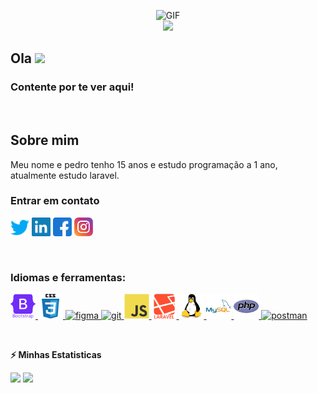 <p align="center" >
<img alt="GIF" src="https://github.com/abhisheknaiidu/abhisheknaiidu/raw/master/code.gif?raw=true" width="500" height="320">
<br>
<img src="https://profile-counter.glitch.me/pedro-henrique1/count.svg">  
</p>

<h2>Ola <img src="https://media.giphy.com/media/hvRJCLFzcasrR4ia7z/giphy.gif" width="25px"></h2>

<h3>Contente por te ver aqui!</h3> 

<br>
<h2>Sobre mim</h2>
<p>Meu nome e pedro tenho 15 anos e estudo programação a 1 ano, atualmente  estudo laravel. </p> 

<h3> Entrar em contato
<p align="left">
<a href="https://twitter.com/Pedro65332" target="blank"><img align="center" src="https://github.com/pedro-henrique1/pedro-henrique1/blob/master/assets/twitter.svg" alt="pedro henrique" height="30" width="30" /></a>  
<a href="https://www.linkedin.com/in/pedro-henrique-dev" target="blank"><img align="center" src="https://github.com/pedro-henrique1/pedro-henrique1/blob/master/assets/linkedin.svg" alt="pedro henrique" height="30" width="30" /></a>  
<a href="https://fb.com/pedrohenrique" target="blank"><img align="center" src="https://github.com/pedro-henrique1/pedro-henrique1/blob/master/assets/facebook.svg" alt="pedro henrique" height="30" width="30" /></a>  
<a href="https://www.instagram.com/pedro_henrique_dev/" target="blank"><img align="center" src="https://github.com/pedro-henrique1/pedro-henrique1/blob/master/assets/instagram.svg" alt="pedro henrique" height="30" width="30" /></a>  
</p>
</h3>

<br>
<h3 align="left">Idiomas e ferramentas:</h3>
<p align="left"> <a href="https://getbootstrap.com" target="_blank"> <img src="https://raw.githubusercontent.com/devicons/devicon/master/icons/bootstrap/bootstrap-plain-wordmark.svg" alt="bootstrap" width="40" height="40"/> </a> <a href="https://www.w3schools.com/css/" target="_blank"> <img src="https://raw.githubusercontent.com/devicons/devicon/master/icons/css3/css3-original-wordmark.svg" alt="css3" width="40" height="40"/> </a> <a href="https://www.figma.com/" target="_blank"> <img src="https://www.vectorlogo.zone/logos/figma/figma-icon.svg" alt="figma" width="40" height="40"/> </a> <a href="https://git-scm.com/" target="_blank"> <img src="https://www.vectorlogo.zone/logos/git-scm/git-scm-icon.svg" alt="git" width="40" height="40"/> </a> <a href="https://developer.mozilla.org/en-US/docs/Web/JavaScript" target="_blank"> <img src="https://raw.githubusercontent.com/devicons/devicon/master/icons/javascript/javascript-original.svg" alt="javascript" width="40" height="40"/> </a> <a href="https://laravel.com/" target="_blank"> <img src="https://raw.githubusercontent.com/devicons/devicon/master/icons/laravel/laravel-plain-wordmark.svg" alt="laravel" width="40" height="40"/> </a> <a href="https://www.linux.org/" target="_blank"> <img src="https://raw.githubusercontent.com/devicons/devicon/master/icons/linux/linux-original.svg" alt="linux" width="40" height="40"/> </a> <a href="https://www.mysql.com/" target="_blank"> <img src="https://raw.githubusercontent.com/devicons/devicon/master/icons/mysql/mysql-original-wordmark.svg" alt="mysql" width="40" height="40"/> </a> <a href="https://www.php.net" target="_blank"> <img src="https://raw.githubusercontent.com/devicons/devicon/master/icons/php/php-original.svg" alt="php" width="40" height="40"/> </a> <a href="https://postman.com" target="_blank"> <img src="https://www.vectorlogo.zone/logos/getpostman/getpostman-icon.svg" alt="postman" width="40" height="40"/> </a> </p>


<br>

<b>⚡ Minhas Estatisticas</b>

<p>  
<img height="180em" src="https://github-readme-stats.vercel.app/api?username=pedro-henrique1&_icons=true&theme=tokyonight&count_private=true&include_all_commits&show_icons=true&count_private=true&hide=contribs&hide_border=true" />

<img height="180em" src="https://github-readme-stats.vercel.app/api/top-langs/?username=pedro-henrique1&theme=tokyonight&exclude_repo=KNN-Image-Classification&show_icons=true&hide_border=true&layout=compact&langs_count=8"/>  
</p>
<br>
<!- START_SECTION: principais seguidores—>
<!- END_SECTION: principais seguidores—> 


